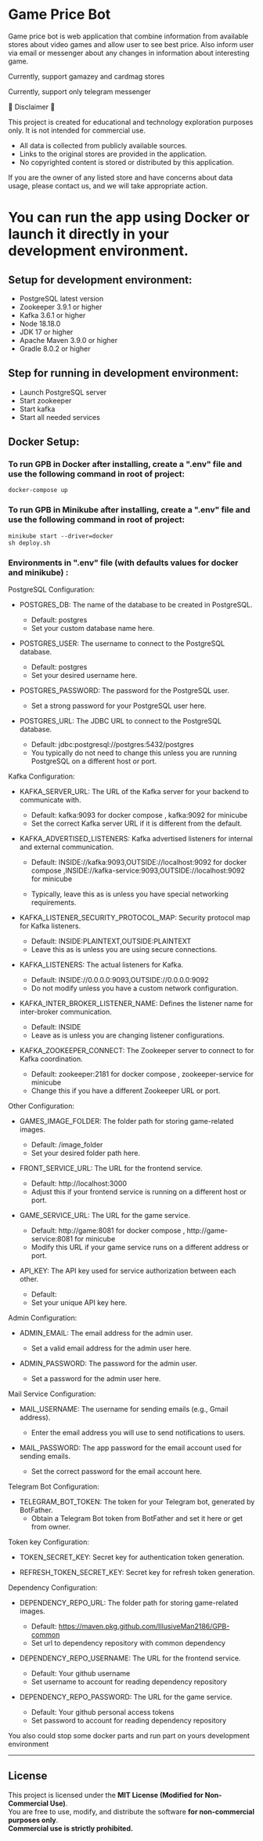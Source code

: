 # Game Price Bot

 Game price bot is web application that combine information from available stores about video games and allow user to see best price.
 Also inform user via email or messenger about any changes in information about interesting game.

Currently, support gamazey and cardmag stores

Currently, support only telegram messenger

🚨 Disclaimer 🚨

This project is created for educational and technology exploration purposes only. It is not intended for commercial use.

 * All data is collected from publicly available sources.
  * Links to the original stores are provided in the application.
  * No copyrighted content is stored or distributed by this application.

If you are the owner of any listed store and have concerns about data usage, please contact us, 
and we will take appropriate action.

# You can run the app using Docker or launch it directly in your development environment.

## Setup for development environment:

* PostgreSQL latest version
* Zookeeper 3.9.1 or higher
* Kafka 3.6.1 or higher
* Node 18.18.0
* JDK 17 or higher
* Apache Maven 3.9.0 or higher
* Gradle 8.0.2 or higher

## Step for running in development environment:

* Launch PostgreSQL server
* Start zookeeper 
* Start kafka 
* Start all needed services 

## Docker Setup:

### To run GPB in Docker after installing, create a ".env" file and use the following command in root of project:

```console
docker-compose up
```

### To run GPB in Minikube after installing, create a ".env" file and use the following command in root of project:

```console
minikube start --driver=docker
sh deploy.sh
```

### Environments in ".env" file (with defaults values for docker and minikube) :

PostgreSQL Configuration:
* POSTGRES_DB: The name of the database to be created in PostgreSQL.
  * Default: postgres
  * Set your custom database name here.

* POSTGRES_USER: The username to connect to the PostgreSQL database.
  * Default: postgres
  * Set your desired username here.

* POSTGRES_PASSWORD: The password for the PostgreSQL user.
  * Set a strong password for your PostgreSQL user here.

* POSTGRES_URL: The JDBC URL to connect to the PostgreSQL database.
  * Default: jdbc:postgresql://postgres:5432/postgres
  * You typically do not need to change this unless you are running PostgreSQL on a different host or port.

Kafka Configuration:
* KAFKA_SERVER_URL: The URL of the Kafka server for your backend to communicate with.
  * Default: kafka:9093 for docker compose , kafka:9092 for minicube
  * Set the correct Kafka server URL if it is different from the default.

* KAFKA_ADVERTISED_LISTENERS: Kafka advertised listeners for internal and external communication.
  * Default: INSIDE://kafka:9093,OUTSIDE://localhost:9092 for docker compose ,INSIDE://kafka-service:9093,OUTSIDE://localhost:9092 for minicube

  * Typically, leave this as is unless you have special networking requirements.

* KAFKA_LISTENER_SECURITY_PROTOCOL_MAP: Security protocol map for Kafka listeners.
  * Default: INSIDE:PLAINTEXT,OUTSIDE:PLAINTEXT
  * Leave this as is unless you are using secure connections.

* KAFKA_LISTENERS: The actual listeners for Kafka.
  * Default: INSIDE://0.0.0.0:9093,OUTSIDE://0.0.0.0:9092
  * Do not modify unless you have a custom network configuration.

* KAFKA_INTER_BROKER_LISTENER_NAME: Defines the listener name for inter-broker communication.
  * Default: INSIDE
  * Leave as is unless you are changing listener configurations.

* KAFKA_ZOOKEEPER_CONNECT: The Zookeeper server to connect to for Kafka coordination.
  * Default: zookeeper:2181 for docker compose , zookeeper-service for minicube
  * Change this if you have a different Zookeeper URL or port.

Other Configuration:

* GAMES_IMAGE_FOLDER: The folder path for storing game-related images.
  * Default: /image_folder
  * Set your desired folder path here.

* FRONT_SERVICE_URL: The URL for the frontend service.
  * Default: http://localhost:3000
  * Adjust this if your frontend service is running on a different host or port.

* GAME_SERVICE_URL: The URL for the game service.
  * Default: http://game:8081 for docker compose , http://game-service:8081 for minicube
  * Modify this URL if your game service runs on a different address or port.

* API_KEY: The API key used for service authorization between each other.
  * Default: 
  * Set your unique API key here.

Admin Configuration:
* ADMIN_EMAIL: The email address for the admin user.
  * Set a valid email address for the admin user here.

* ADMIN_PASSWORD: The password for the admin user.
  * Set a password for the admin user here.

Mail Service Configuration:
* MAIL_USERNAME: The username for sending emails (e.g., Gmail address).
  * Enter the email address you will use to send notifications to users.

* MAIL_PASSWORD: The app password for the email account used for sending emails.
  * Set the correct password for the email account here.

Telegram Bot Configuration:
* TELEGRAM_BOT_TOKEN: The token for your Telegram bot, generated by BotFather.
  * Obtain a Telegram Bot token from BotFather and set it here or get from owner.

Token key Configuration:
* TOKEN_SECRET_KEY: Secret key for authentication token generation.

* REFRESH_TOKEN_SECRET_KEY: Secret key for refresh token generation.

Dependency Configuration:
* DEPENDENCY_REPO_URL: The folder path for storing game-related images.
  * Default: https://maven.pkg.github.com/IllusiveMan2186/GPB-common
  * Set url to dependency repository with common dependency

* DEPENDENCY_REPO_USERNAME: The URL for the frontend service.
  * Default: Your github username
  * Set username to account for reading dependency repository

* DEPENDENCY_REPO_PASSWORD: The URL for the game service.
  * Default: Your github personal access tokens
  * Set password to account for reading dependency repository

You also could stop some docker parts and run part on yours development environment

-------------------------------------

## License
This project is licensed under the **MIT License (Modified for Non-Commercial Use)**.  
You are free to use, modify, and distribute the software **for non-commercial purposes only**.  
**Commercial use is strictly prohibited.**
